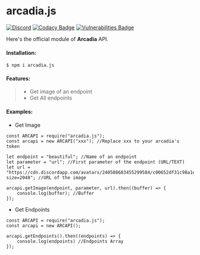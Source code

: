 # arcadia.js
[![Discord](https://discordapp.com/api/guilds/503501966811332638/widget.png)](https://discord.gg/XdZ8JCz)
[![Codacy Badge](https://api.codacy.com/project/badge/Grade/23d516033fe04e2fb1046e00ac93b91c)](https://github.com/Sworder71/arcadia.js)
[![Vulnerabilities Badge](https://snyk.io/test/github/Sworder71/arcadia.js/badge.svg?targetFile=package.json)](https://github.com/Sworder71/arcadia.js)

Here's the official module of **Arcadia** API.
#### Installation:
`$ npm i arcadia.js`

#### Features:
>- Get image of an endpoint
>- Get All endpoints

#### Examples:

- Get Image
```JS
const ARCAPI = require("arcadia.js");
const arcapi = new ARCAPI("xxx"); //Replace xxx to your arcadia's token

let endpoint = "beautiful"; //Name of an endpoint
let parameter = "url"; //First parameter of the endpoint (URL/TEXT)
let url = "https://cdn.discordapp.com/avatars/240508683455299584/c00652df31c98a1e79f536135fb88e76.png?size=2048"; //URL of the image

arcapi.getImage(endpoint, parameter, url).then((buffer) => {
    console.log(buffer); //Buffer
});
```

- Get Endpoints
```JS
const ARCAPI = require("arcadia.js");
const arcapi = new ARCAPI();

arcapi.getEndpoints().then((endpoints) => {
    console.log(endpoints) //Endpoints Array
});
```
